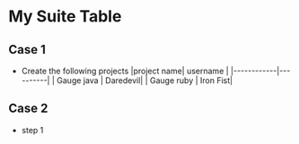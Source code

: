 # My Suite Table

## Case 1
* Create the following projects
     |project name| username |
     |------------|----------|
     | Gauge java | Daredevil|
     | Gauge ruby | Iron Fist|

## Case 2

* step 1